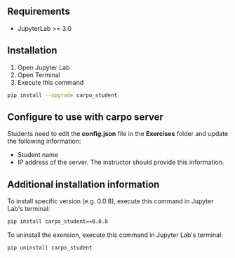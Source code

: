 
## Requirements

* JupyterLab >= 3.0

## Installation

1. Open Jupyter Lab
2. Open Terminal
3. Execute this command
```bash
pip install --upgrade carpo_student
```


## Configure to use with carpo server

Students need to edit the **config.json** file in the **Exercises** folder and update the following information:

* Student name
* IP address of the server. The instructor should provide this information.



## Additional installation information

To install specific version (e.g. 0.0.8), execute this command in Jupyter Lab's terminal:

```bash
pip install carpo_student==0.0.8
```

To uninstall the exension, execute this command in Jupyter Lab's terminal:

```bash
pip uninstall carpo_student
```
